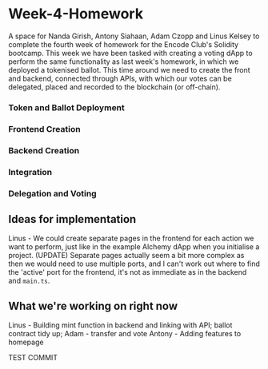# Week-4-Homework

A space for Nanda Girish, Antony Siahaan, Adam Czopp and Linus Kelsey to complete the fourth week of homework for the Encode Club's Solidity bootcamp. This week we have been tasked with creating a voting dApp to perform the same functionality as last week's homework, in which we deployed a tokenised ballot. This time around we need to create the front and backend, connected through APIs, with which our votes can be delegated, placed and recorded to the blockchain (or off-chain).

### Token and Ballot Deployment

### Frontend Creation

### Backend Creation

### Integration

### Delegation and Voting

## Ideas for implementation
Linus - We could create separate pages in the frontend for each action we want to perform, just like in the example Alchemy dApp when you initialise a project. (UPDATE) Separate pages actually seem a bit more complex as then we would need to use multiple ports, and I can't work out where to find the 'active' port for the frontend, it's not as immediate as in the backend and `main.ts`.

## What we're working on right now
Linus - Building mint function in backend and linking with API; ballot contract tidy up;
Adam - transfer and vote
Antony - Adding features to homepage

TEST COMMIT